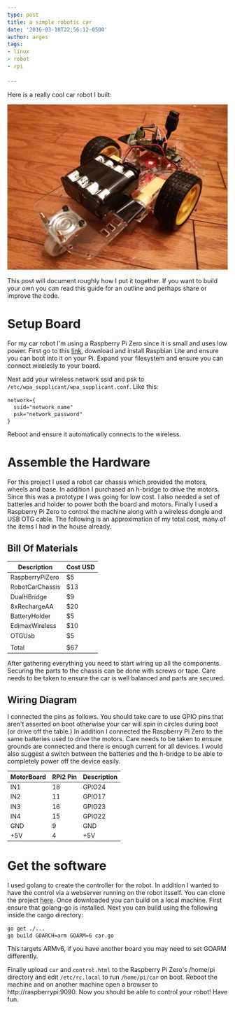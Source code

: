 ```yaml
---
type: post
title: a simple robotic car
date: '2016-03-18T22:56:12-0500'
author: arges
tags:
- linux
- robot
- rpi

---
```


Here is a really cool car robot I built:

![Image of Robot](/images/robotv1.jpg)

This post will document roughly how I put it together. If you want to build
your own you can read this guide for an outline and perhaps share or improve
the code.

# Setup Board

For my car robot I'm using a Raspberry Pi Zero since it is small and uses low
power. First go to this [link][1], download and install Raspbian Lite and
ensure you can boot into it on your Pi. Expand your filesystem and ensure you
can connect wirelesly to your board.

Next add your wireless network ssid and psk to
`/etc/wpa_supplicant/wpa_supplicant.conf`. Like this:

~~~
network={
  ssid="network_name"
  psk="network_password"
}
~~~

Reboot and ensure it automatically connects to the wireless.

# Assemble the Hardware

For this project I used a robot car chassis which provided the motors, wheels
and base. In addition I purchased an h-bridge to drive the motors. Since this
was a prototype I was going for low cost. I also needed a set of batteries and
holder to power both the board and motors. Finally I used a Raspberry Pi Zero
to control the machine along with a wireless dongle and USB OTG cable. The
following is an approximation of my total cost, many of the items I had in the
house already.

## Bill Of Materials

| Description      | Cost USD |
| -----------------|----------|
| RaspberryPiZero  | $5       |
| RobotCarChassis  | $13      |
| DualHBridge      | $9       |
| 8xRechargeAA     | $20      |
| BatteryHolder    | $5       |
| EdimaxWireless   | $10      |
| OTGUsb           | $5       |
|                  |          |
| Total            | $67      |

After gathering everything you need to start wiring up all the components.
Securing the parts to the chassis can be done with screws or tape. Care needs
to be taken to ensure the car is well balanced and parts are secured.

## Wiring Diagram

I connected the pins as follows. You should take care to use GPIO pins that
aren't asserted on boot otherwise your car will spin in circles during boot (or
drive off the table.) In addition I connected the Raspberry Pi Zero to the same
batteries used to drive the motors. Care needs to be taken to ensure grounds
are connected and there is enough current for all devices. I would also suggest
a switch between the batteries and the h-bridge to be able to completely power
off the device easily.

| MotorBoard | RPi2 Pin | Description |
| -----------|----------|-------------|
| IN1        | 18       | GPIO24      |
| IN2        | 11       | GPIO17      |
| IN3        | 16       | GPIO23      |
| IN4        | 15       | GPIO22      |
| GND        | 9        | GND         |
| +5V        | 4        | +5V         |

# Get the software

I used golang to create the controller for the robot. In addition I wanted to
have the control via a webserver running on the robot itsself. You can clone
the project [here][2]. Once downloaded you can build on a local machine. First
ensure that golang-go is installed. Next you can build using the following
inside the cargo directory:

~~~
go get ./...
go build GOARCH=arm GOARM=6 car.go
~~~

This targets ARMv6, if you have another board you may need to set GOARM
differently.

Finally upload `car` and `control.html` to the Raspberry Pi Zero's /home/pi
directory and edit `/etc/rc.local` to run `/home/pi/car` on boot. Reboot the
machine and on another machine open a browser to http://raspberrypi:9090.
Now you should be able to control your robot! Have fun.

[1]: https://www.raspberrypi.org/downloads/raspbian/
[2]: https://github.com/arges/cargo
